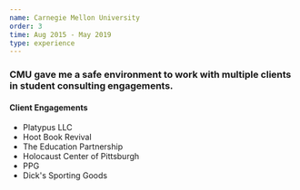 ```yaml
---
name: Carnegie Mellon University
order: 3
time: Aug 2015 - May 2019
type: experience
---
```


### CMU gave me a safe environment to work with multiple clients in student consulting engagements.

#### Client Engagements

- Platypus LLC
- Hoot Book Revival
- The Education Partnership
- Holocaust Center of Pittsburgh
- PPG
- Dick's Sporting Goods
